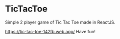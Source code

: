# TicTacToe
Simple 2 player game of Tic Tac Toe made in ReactJS.

https://tic-tac-toe-142fb.web.app/
Have fun! 
